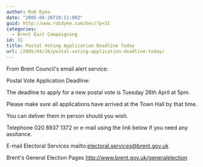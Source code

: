 ```yaml
---
author: Rob Dyke
date: "2005-04-26T10:11:00Z"
guid: http://www.robdyke.com/bec/?p=31
categories:
  - Brent East Campaigning
id: 31
title: Postal Voting Application Deadline Today
url: /2005/04/26/postal-voting-application-deadline-today/
---
```

From Brent Council's email alert service:

Postal Vote Application Deadline:

The deadline to apply for a new postal vote is Tuesday 26th April at 5pm.
  
Please make sure all applications have arrived at the Town Hall by that time.
  
You can deliver them in person should you wish.

Telephone 020 8937 1372 or e-mail using the link below if you need any assitance.
  
E-mail Electoral Services mailto:electoral.services@brent.gov.uk
  
Brent's General Election Pages http://www.brent.gov.uk/generalelection